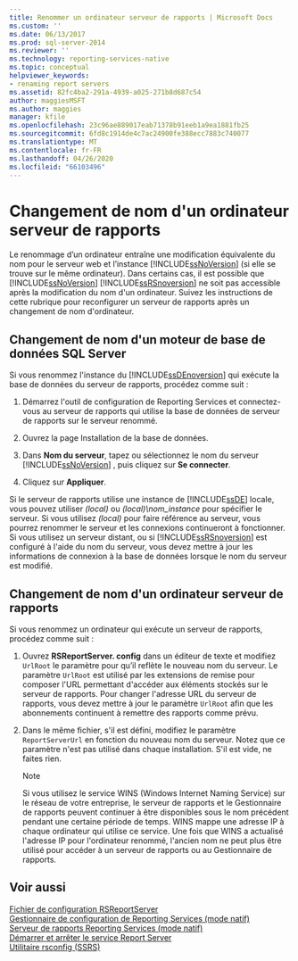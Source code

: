 ```yaml
---
title: Renommer un ordinateur serveur de rapports | Microsoft Docs
ms.custom: ''
ms.date: 06/13/2017
ms.prod: sql-server-2014
ms.reviewer: ''
ms.technology: reporting-services-native
ms.topic: conceptual
helpviewer_keywords:
- renaming report servers
ms.assetid: 82fc4ba2-291a-4939-a025-271b8d687c54
author: maggiesMSFT
ms.author: maggies
manager: kfile
ms.openlocfilehash: 23c96ae889017eab71378b91eeb1a9ea1881fb25
ms.sourcegitcommit: 6fd8c1914de4c7ac24900fe388ecc7883c740077
ms.translationtype: MT
ms.contentlocale: fr-FR
ms.lasthandoff: 04/26/2020
ms.locfileid: "66103496"
---
```

# <a name="rename-a-report-server-computer"></a>Changement de nom d'un ordinateur serveur de rapports
  Le renommage d’un ordinateur entraîne une modification équivalente du nom pour le serveur web et l’instance [!INCLUDE[ssNoVersion](../../includes/ssnoversion-md.md)] (si elle se trouve sur le même ordinateur). Dans certains cas, il est possible que [!INCLUDE[ssNoVersion](../../includes/ssnoversion-md.md)] [!INCLUDE[ssRSnoversion](../../includes/ssrsnoversion-md.md)] ne soit pas accessible après la modification du nom d'un ordinateur. Suivez les instructions de cette rubrique pour reconfigurer un serveur de rapports après un changement de nom d'ordinateur.  
  
## <a name="renaming-a-sql-server-database-engine"></a>Changement de nom d'un moteur de base de données SQL Server  
 Si vous renommez l'instance du [!INCLUDE[ssDEnoversion](../../includes/ssdenoversion-md.md)] qui exécute la base de données du serveur de rapports, procédez comme suit :  
  
1.  Démarrez l'outil de configuration de Reporting Services et connectez-vous au serveur de rapports qui utilise la base de données de serveur de rapports sur le serveur renommé.  
  
2.  Ouvrez la page Installation de la base de données.  
  
3.  Dans **Nom du serveur**, tapez ou sélectionnez le nom du serveur [!INCLUDE[ssNoVersion](../../includes/ssnoversion-md.md)] , puis cliquez sur **Se connecter**.  
  
4.  Cliquez sur **Appliquer**.  
  
 Si le serveur de rapports utilise une instance de [!INCLUDE[ssDE](../../includes/ssde-md.md)] locale, vous pouvez utiliser *(local)* ou *(local)\nom_instance* pour spécifier le serveur. Si vous utilisez *(local)* pour faire référence au serveur, vous pourrez renommer le serveur et les connexions continueront à fonctionner. Si vous utilisez un serveur distant, ou si [!INCLUDE[ssRSnoversion](../../includes/ssrsnoversion-md.md)] est configuré à l'aide du nom du serveur, vous devez mettre à jour les informations de connexion à la base de données lorsque le nom du serveur est modifié.  
  
## <a name="renaming-a-report-server-computer"></a>Changement de nom d'un ordinateur serveur de rapports  
 Si vous renommez un ordinateur qui exécute un serveur de rapports, procédez comme suit :  
  
1.  Ouvrez **RSReportServer. config** dans un éditeur de texte et modifiez `UrlRoot` le paramètre pour qu’il reflète le nouveau nom du serveur. Le paramètre `UrlRoot` est utilisé par les extensions de remise pour composer l'URL permettant d'accéder aux éléments stockés sur le serveur de rapports. Pour changer l'adresse URL du serveur de rapports, vous devez mettre à jour le paramètre `UrlRoot` afin que les abonnements continuent à remettre des rapports comme prévu.  
  
2.  Dans le même fichier, s'il est défini, modifiez le paramètre `ReportServerUrl` en fonction du nouveau nom du serveur. Notez que ce paramètre n'est pas utilisé dans chaque installation. S'il est vide, ne faites rien.  
  
    > [!NOTE]  
    >  Si vous utilisez le service WINS (Windows Internet Naming Service) sur le réseau de votre entreprise, le serveur de rapports et le Gestionnaire de rapports peuvent continuer à être disponibles sous le nom précédent pendant une certaine période de temps. WINS mappe une adresse IP à chaque ordinateur qui utilise ce service. Une fois que WINS a actualisé l'adresse IP pour l'ordinateur renommé, l'ancien nom ne peut plus être utilisé pour accéder à un serveur de rapports ou au Gestionnaire de rapports.  
  
## <a name="see-also"></a>Voir aussi  
 [Fichier de configuration RSReportServer](rsreportserver-config-configuration-file.md)   
 [Gestionnaire de configuration de Reporting Services &#40;mode natif&#41;](../../sql-server/install/reporting-services-configuration-manager-native-mode.md)   
 [Serveur de rapports Reporting Services &#40;mode natif&#41;](reporting-services-report-server-native-mode.md)   
 [Démarrer et arrêter le service Report Server](start-and-stop-the-report-server-service.md)   
 [Utilitaire rsconfig &#40;SSRS&#41;](../tools/rsconfig-utility-ssrs.md)  
  
  
